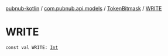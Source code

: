[pubnub-kotlin](../../index.md) / [com.pubnub.api.models](../index.md) / [TokenBitmask](index.md) / [WRITE](./-w-r-i-t-e.md)

# WRITE

`const val WRITE: `[`Int`](https://kotlinlang.org/api/latest/jvm/stdlib/kotlin/-int/index.html)
